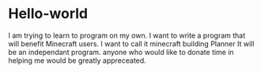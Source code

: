 # Hello-world
I am trying to learn to program on my own.
I want to write a program that will benefit Minecraft users.
I want to call it minecraft building Planner
It will be an independant program.
anyone who would like to donate time in helping me would be greatly appreceated.
